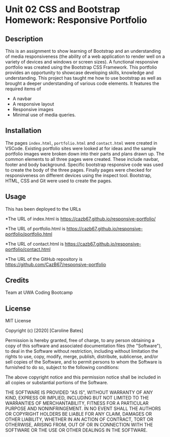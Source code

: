 
# Unit 02 CSS and Bootstrap Homework: Responsive Portfolio

## Description
This is an assignment to show learning of Bootstrap and an understanding of media responsiveness (the ability of a web application to render well on a variety of devices and windows or screen sizes). A functional responsive portfolio was created using the Bootstrap CSS Framework. This portfolio provides an opportunity to showcase developing skills, knowledge and understanding. This project has taught me how to use bootstrap as well as brought a deeper understanding of various code elements. It features the required items of
* A navbar 
* A responsive layout
* Responsive images
* Minimal use of media queries.

## Installation
The pages `index.html`, `portfolio.html` and `contact.html` were created in VSCode. Existing portfolio sites were looked at for ideas and the sample portfolio images were broken down into their parts and plans drawn up. The common elements to all three pages were created. These include navbar, footer and body background. Specific bootstrap responsive code was used to create the body of the three pages. Finally pages were checked for responsiveness on different devices using the inspect tool. Bootstrap, HTML, CSS and Git were used to create the pages.


## Usage
This has been deployed to the URLs 

*The URL of index.html is https://cazb67.github.io/responsive-portfolio/

*The URL of portfolio.html is https://cazb67.github.io/responsive-portfolio/portfolio.html

*The URL of contact.html is  https://cazb67.github.io/responsive-portfolio/contact.html

*The URL of the GitHub repository is https://github.com/CazB67/responsive-portfolio


## Credits
Team at UWA Coding Bootcamp

## License
MIT License

Copyright (c) [2020] [Caroline Bates]

Permission is hereby granted, free of charge, to any person obtaining a copy
of this software and associated documentation files (the "Software"), to deal
in the Software without restriction, including without limitation the rights
to use, copy, modify, merge, publish, distribute, sublicense, and/or sell
copies of the Software, and to permit persons to whom the Software is
furnished to do so, subject to the following conditions:

The above copyright notice and this permission notice shall be included in all
copies or substantial portions of the Software.

THE SOFTWARE IS PROVIDED "AS IS", WITHOUT WARRANTY OF ANY KIND, EXPRESS OR
IMPLIED, INCLUDING BUT NOT LIMITED TO THE WARRANTIES OF MERCHANTABILITY,
FITNESS FOR A PARTICULAR PURPOSE AND NONINFRINGEMENT. IN NO EVENT SHALL THE
AUTHORS OR COPYRIGHT HOLDERS BE LIABLE FOR ANY CLAIM, DAMAGES OR OTHER
LIABILITY, WHETHER IN AN ACTION OF CONTRACT, TORT OR OTHERWISE, ARISING FROM,
OUT OF OR IN CONNECTION WITH THE SOFTWARE OR THE USE OR OTHER DEALINGS IN THE
SOFTWARE.